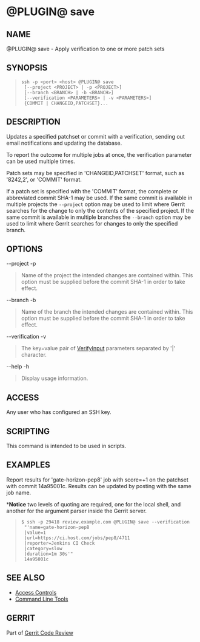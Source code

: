 <link href="../com/googlesource/gerrit/plugins/verifystatus/public/verifystatus.css" rel="stylesheet"></link>

@PLUGIN@ save
=====================

NAME
----
@PLUGIN@ save - Apply verification to one or more patch sets

SYNOPSIS
--------
>     ssh -p <port> <host> @PLUGIN@ save
>      [--project <PROJECT> | -p <PROJECT>]
>      [--branch <BRANCH> | -b <BRANCH>]
>      [--verification <PARAMETERS> | -v <PARAMETERS>]
>      {COMMIT | CHANGEID,PATCHSET}...


DESCRIPTION
-----------
Updates a specified patchset or commit with a verification,
sending out email notifications and updating the database.

To report the outcome for multiple jobs at once, the verification
parameter can be used multiple times.

Patch sets may be specified in 'CHANGEID,PATCHSET' format, such as
'8242,2', or 'COMMIT' format.

If a patch set is specified with the 'COMMIT' format, the complete
or abbreviated commit SHA-1 may be used.  If the same commit is available
in multiple projects the `--project` option may be used to limit where
Gerrit searches for the change to only the contents of the specified project.
If the same commit is available in multiple branches the `--branch` option
may be used to limit where Gerrit searches for changes to only the specified
branch.


OPTIONS
-------

--project
-p
> Name of the project the intended changes are contained
> within.  This option must be supplied before the commit
> SHA-1 in order to take effect.

--branch
-b
> Name of the branch the intended changes are contained
> within.  This option must be supplied before the commit
> SHA-1 in order to take effect.

--verification
-v
> The key=value pair of [VerifyInput](rest-api-changes.html#verify-input)
> parameters separated by '|' character.
 
--help
-h
> Display usage information.


ACCESS
------
Any user who has configured an SSH key.

SCRIPTING
---------
This command is intended to be used in scripts.

EXAMPLES
--------

Report results for 'gate-horizon-pep8' job with score=+1 on the patchset with
commit 14a95001c.  Results can be updated by posting with the same job name.

*__Notice__ two levels of quoting are required, one for the local shell, and
another for the argument parser inside the Gerrit server.


>     $ ssh -p 29418 review.example.com @PLUGIN@ save --verification
>      "'name=gate-horizon-pep8
>      |value=1
>      |url=https://ci.host.com/jobs/pep8/4711
>      |reporter=Jenkins CI Check
>      |category=slow
>      |duration=1m 30s'"
>      14a95001c


SEE ALSO
--------

* [Access Controls](../../../Documentation/access-control.html)
* [Command Line Tools](../../../Documentation/cmd-index.html)

GERRIT
------
Part of [Gerrit Code Review](../../Documentation/index.html)
